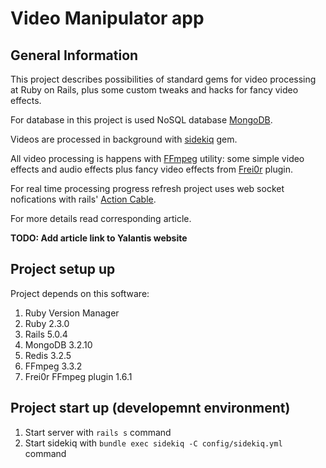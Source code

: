 # Video Manipulator app

## General Information

This project describes possibilities of standard gems for video processing at Ruby on Rails, plus some custom tweaks and hacks for fancy video effects.

For database in this project is used NoSQL database [MongoDB](https://www.mongodb.com/).

Videos are processed in background with [sidekiq](https://github.com/mperham/sidekiq) gem.

All video processing is happens with [FFmpeg](https://ffmpeg.org/) utility: some simple video effects and audio effects plus fancy video effects from [Frei0r](https://frei0r.dyne.org/) plugin.

For real time processing progress refresh project uses web socket nofications with rails' [Action Cable](http://edgeguides.rubyonrails.org/action_cable_overview.html).

For more details read corresponding article.

**TODO: Add article link to Yalantis website**

## Project setup up

Project depends on this software:

1. Ruby Version Manager
2. Ruby 2.3.0
3. Rails 5.0.4
3. MongoDB 3.2.10
4. Redis 3.2.5
5. FFmpeg 3.3.2
6. Frei0r FFmpeg plugin 1.6.1

## Project start up (developemnt environment)

1. Start server with `rails s` command
2. Start sidekiq with `bundle exec sidekiq -C config/sidekiq.yml` command
